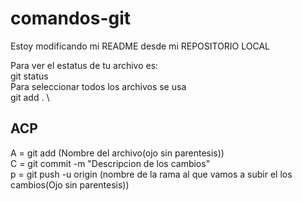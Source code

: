 # comandos-git

Estoy modificando mi README desde mi REPOSITORIO LOCAL   

Para ver el estatus de tu archivo es: \
git status \
Para seleccionar todos los archivos se usa \
git add . \

## ACP

A = git add (Nombre del archivo(ojo sin parentesis)) \
C = git commit -m "Descripcion de los cambios" \
p = git push -u origin (nombre de la rama al que vamos a subir el los cambios(Ojo sin parentesis))
